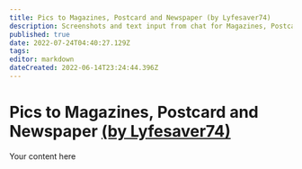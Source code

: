 ```yaml
---
title: Pics to Magazines, Postcard and Newspaper (by Lyfesaver74)
description: Screenshots and text input from chat for Magazines, Postcard, and Newspaper
published: true
date: 2022-07-24T04:40:27.129Z
tags: 
editor: markdown
dateCreated: 2022-06-14T23:24:44.396Z
---
```


# Pics to Magazines, Postcard and Newspaper [(by Lyfesaver74)](https://www.twitch.tv/lyfesaver74)
Your content here